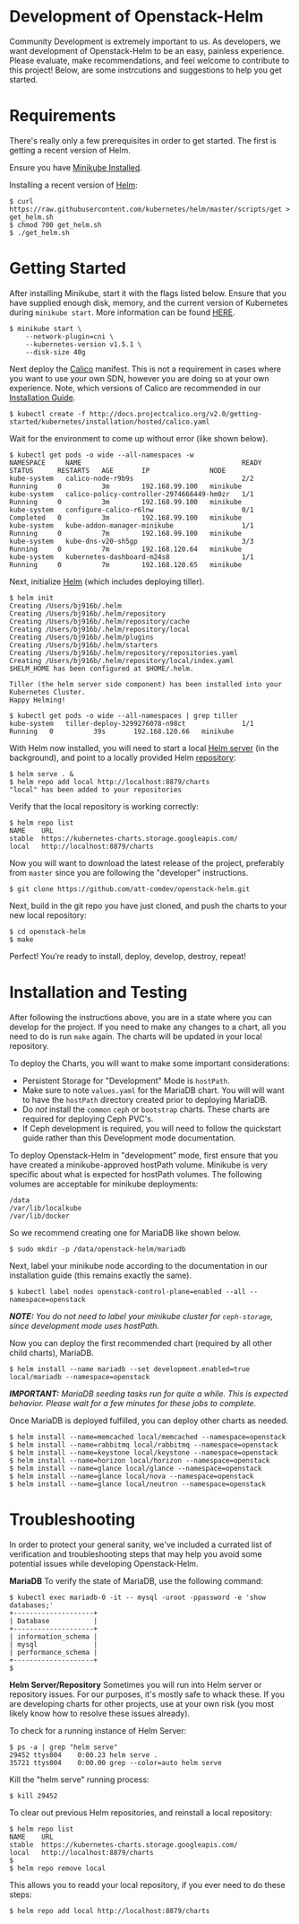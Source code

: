 # Development of Openstack-Helm

Community Development is extremely important to us. As developers, we want development of Openstack-Helm to be an easy, painless experience. Please evaluate, make recommendations, and feel welcome to contribute to this project! Below, are some instrcutions and suggestions to help you get started.

# Requirements
There's really only a few prerequisites in order to get started. The first is getting a recent version of Helm.

Ensure you have [Minikube Installed](http://kubernetes.io/docs/getting-started-guides/minikube/).

Installing a recent version of [Helm](https://github.com/kubernetes/helm):

```
$ curl https://raw.githubusercontent.com/kubernetes/helm/master/scripts/get > get_helm.sh
$ chmod 700 get_helm.sh
$ ./get_helm.sh
```


# Getting Started

After installing Minikube, start it with the flags listed below. Ensure that you have supplied enough disk, memory, and the current version of Kubernetes during `minikube start`. More information can be found [HERE](https://github.com/kubernetes/minikube/blob/master/docs/minikube_start.md).

```
$ minikube start \
    --network-plugin=cni \
    --kubernetes-version v1.5.1 \
    --disk-size 40g
```

Next deploy the [Calico](http://docs.projectcalico.org/master/getting-started/kubernetes/installation/hosted/hosted) manifest. This is not a requirement in cases where you want to use your own SDN, however you are doing so at your own experience. Note, which versions of Calico are recommended in our [Installation Guide](https://github.com/att-comdev/openstack-helm/blob/master/docs/installation/getting-started.md#overview).

```
$ kubectl create -f http://docs.projectcalico.org/v2.0/getting-started/kubernetes/installation/hosted/calico.yaml
```

Wait for the environment to come up without error (like shown below).

```
$ kubectl get pods -o wide --all-namespaces -w
NAMESPACE     NAME                                        READY     STATUS      RESTARTS   AGE       IP               NODE
kube-system   calico-node-r9b9s                           2/2       Running     0          3m        192.168.99.100   minikube
kube-system   calico-policy-controller-2974666449-hm0zr   1/1       Running     0          3m        192.168.99.100   minikube
kube-system   configure-calico-r6lnw                      0/1       Completed   0          3m        192.168.99.100   minikube
kube-system   kube-addon-manager-minikube                 1/1       Running     0          7m        192.168.99.100   minikube
kube-system   kube-dns-v20-sh5gp                          3/3       Running     0          7m        192.168.120.64   minikube
kube-system   kubernetes-dashboard-m24s8                  1/1       Running     0          7m        192.168.120.65   minikube
```

Next, initialize [Helm](https://github.com/kubernetes/helm/blob/master/docs/install.md#easy-in-cluster-installation) (which includes deploying tiller).

```
$ helm init
Creating /Users/bj916b/.helm
Creating /Users/bj916b/.helm/repository
Creating /Users/bj916b/.helm/repository/cache
Creating /Users/bj916b/.helm/repository/local
Creating /Users/bj916b/.helm/plugins
Creating /Users/bj916b/.helm/starters
Creating /Users/bj916b/.helm/repository/repositories.yaml
Creating /Users/bj916b/.helm/repository/local/index.yaml
$HELM_HOME has been configured at $HOME/.helm.

Tiller (the helm server side component) has been installed into your Kubernetes Cluster.
Happy Helming!

$ kubectl get pods -o wide --all-namespaces | grep tiller
kube-system   tiller-deploy-3299276078-n98ct              1/1       Running   0          39s       192.168.120.66   minikube
```

With Helm now installed, you will need to start a local [Helm server](https://github.com/kubernetes/helm/blob/7a15ad381eae794a36494084972e350306e498fd/docs/helm/helm_serve.md#helm-serve) (in the background), and point to a locally provided Helm [repository](https://github.com/kubernetes/helm/blob/7a15ad381eae794a36494084972e350306e498fd/docs/helm/helm_repo_index.md#helm-repo-index):

```
$ helm serve . &
$ helm repo add local http://localhost:8879/charts
"local" has been added to your repositories
```

Verify that the local repository is working correctly:

```
$ helm repo list
NAME  	URL
stable	https://kubernetes-charts.storage.googleapis.com/
local 	http://localhost:8879/charts
```

Now you will want to download the latest release of the project, preferably from `master` since you are following the "developer" instructions.

```
$ git clone https://github.com/att-comdev/openstack-helm.git
```

Next, build in the git repo you have just cloned, and push the charts to your new local repository:

```
$ cd openstack-helm
$ make
```

Perfect! You’re ready to install, deploy, develop, destroy, repeat!


# Installation and Testing

After following the instructions above, you are in a state where you can develop for the project. If you need to make any changes to a chart, all you need to do is run `make` again. The charts will be updated in your local repository.


To deploy the Charts, you will want to make some important considerations:
* Persistent Storage for "Development" Mode is `hostPath`.
* Make sure to note `values.yaml` for the MariaDB chart. You will will want to have the `hostPath` directory created prior to deploying MariaDB.
* Do *not* install the `common` `ceph` or `bootstrap` charts. These charts are required for deploying Ceph PVC's.
* If Ceph development is required, you will need to follow the quickstart guide rather than this Development mode documentation.

To deploy Openstack-Helm in "development” mode, first ensure that you have created a minikube-approved hostPath volume. Minikube is very specific about what is expected for hostPath volumes. The following volumes are acceptable for minikube deployments:

```
/data
/var/lib/localkube
/var/lib/docker
```

So we recommend creating one for MariaDB like shown below.

```
$ sudo mkdir -p /data/openstack-helm/mariadb
```

Next, label your minikube node according to the documentation in our installation guide (this remains exactly the same).

```
$ kubectl label nodes openstack-control-plane=enabled --all --namespace=openstack

```
***NOTE:*** *You do not need to label your minikube cluster for `ceph-storage`, since development mode uses hostPath.*

Now you can deploy the first recommended chart (required by all other child charts), MariaDB.

```
$ helm install --name mariadb --set development.enabled=true local/mariadb --namespace=openstack
```
***IMPORTANT:*** *MariaDB seeding tasks run for quite a while. This is expected behavior. Please wait for a few minutes for these jobs to complete.*

Once MariaDB is deployed fulfilled, you can deploy other charts as needed.

```
$ helm install --name=memcached local/memcached --namespace=openstack
$ helm install --name=rabbitmq local/rabbitmq --namespace=openstack
$ helm install --name=keystone local/keystone --namespace=openstack
$ helm install --name=horizon local/horizon --namespace=openstack
$ helm install --name=glance local/glance --namespace=openstack
$ helm install --name=glance local/nova --namespace=openstack
$ helm install --name=glance local/neutron --namespace=openstack
```


# Troubleshooting
In order to protect your general sanity, we've included a currated list of verification and troubleshooting steps that may help you avoid some potential issues while developing Openstack-Helm.

**MariaDB**
To verify the state of MariaDB, use the following command:

```
$ kubectl exec mariadb-0 -it -- mysql -uroot -ppassword -e 'show databases;'
+--------------------+
| Database           |
+--------------------+
| information_schema |
| mysql              |
| performance_schema |
+--------------------+
$ 
```

**Helm Server/Repository**
Sometimes you will run into Helm server or repository issues. For our purposes, it's mostly safe to whack these. If you are developing charts for other projects, use at your own risk (you most likely know how to resolve these issues already).

To check for a running instance of Helm Server:

```
$ ps -a | grep "helm serve"
29452 ttys004    0:00.23 helm serve .
35721 ttys004    0:00.00 grep --color=auto helm serve
```

Kill the "helm serve" running process:

```
$ kill 29452
```

To clear out previous Helm repositories, and reinstall a local repository:

```
$ helm repo list
NAME  	URL
stable	https://kubernetes-charts.storage.googleapis.com/
local 	http://localhost:8879/charts
$ 
$ helm repo remove local
```

This allows you to readd your local repository, if you ever need to do these steps:

```
$ helm repo add local http://localhost:8879/charts
```
